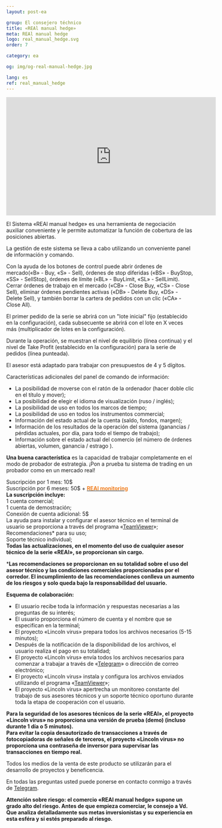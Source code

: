 ```yaml
---
layout: post-ea

group: El consejero téchnico
title: «REAl manual hedge»
meta: REAl manual hedge
logo: real_manual_hedge.svg
order: 7

category: ea

og: img/og-real-manual-hedge.jpg

lang: es
ref: real_manual_hedge
---
```


<iframe class="mx-auto d-block" width="560" height="315" src="https://www.youtube.com/embed/rZQnHByerlY?rel=0&amp;controls=2&amp;showinfo=0" frameborder="0" allow="autoplay; encrypted-media" allowfullscreen> </iframe>

El Sistema «REAl manual hedge» es una herramienta de negociación auxiliar conveniente y le permite automatizar la función de cobertura de las posiciones abiertas.  

La gestión de este sistema se lleva a cabo utilizando un conveniente panel de información y comando.  

Con la ayuda de los botones de control puede abrir órdenes de mercado(«B» - Buy, «S» - Sell), órdenes de stop diferidas («BS» - BuyStop, «SS» - SellStop), órdenes de límite («BL» - BuyLimit, «SL» - SellLimit). Cerrar órdenes de trabajo en el mercado («CB» - Close Buy, «CS» - Close Sell), eliminar órdenes pendientes activas («DB» - Delete Buy, «DS» - Delete Sell), y también borrar la cartera de pedidos con un clic («CA» - Close All).  

El primer pedido de la serie se abrirá con un "lote inicial" fijo (establecido en la configuración), cada subsecuente se abrirá con el lote en X veces más (multiplicador de lotes en la configuración).  

Durante la operación, se muestran el nivel de equilibrio (línea continua) y el nivel de Take Profit (establecido en la configuración) para la serie de pedidos (línea punteada).  

El asesor está adaptado para trabajar con presupuestos de 4 y 5 dígitos.  

Características adicionales del panel de comando de información:

  - La posibilidad de moverse con el ratón de la ordenador (hacer doble clic en el título y mover);
  - La posibilidad de elegir el idioma de visualización (ruso / inglés);
  - La posibilidad de uso en todos los marcos de tiempo;
  - La posibilidad de uso en todos los instrumentos commercial;
  - Información del estado actual de la cuenta (saldo, fondos, margen);
  - Información de los resultados de la operación del sistema (ganancias / pérdidas actuales, por día, para todo el tiempo de trabajo);
  - Información sobre el estado actual del comercio (el número de órdenes abiertas, volumen, ganancia / estrago ).
  
**Una buena característica** es la capacidad de trabajar completamente en el modo de probador de estrategia. ¡Pon a prueba tu sistema de trading en un probador como en un mercado real!  

  Suscripción por 1 mes: 10$  
  Suscripción por 6 meses: 50$ + **<a href="https://lincolnvirus.com/projects/es/forex/real_monitoring.html" target="_blank"><span style="color:#f07e20">REAl monitoring</span></a>**  
  **La suscripción incluye:**  
  1 cuenta comercial;  
  1 cuenta de demostración;  
  Conexión de cuenta adicional: 5$  
  La ayuda para instalar y configurar el asesor técnico en el terminal de usuario se proporciona a través del programa «<a href="https://www.teamviewer.com/" target="_blank">TeamViewer</a>»;  
  Recomendaciones* para su uso;  
  Soporte técnico individual;  
  **Todas las actualizaciones, en el momento del uso de cualquier asesor técnico de la serie «REAl», se proporcionan sin cargo.**  
  
  ***Las recomendaciones se proporcionan en su totalidad sobre el uso del asesor técnico y las condiciones comerciales proporcionadas por el corredor. El incumplimiento de las recomendaciones conlleva un aumento de los riesgos y solo queda bajo la responsabilidad del usuario.**  
  
**Esquema de colaboración:**  

- El usuario recibe toda la información y respuestas necesarias a las preguntas de su interés;  
- El usuario proporciona el número de cuenta y el nombre que se especifican en la terminal;  
- El proyecto «Lincoln virus»  prepara todos los archivos necesarios (5-15 minutos);  
- Después de la notificación de la disponibilidad de los archivos, el usuario realiza el pago en su totalidad;  
- El proyecto «Lincoln virus» envía todos los archivos necesarios para comenzar a trabajar a través de «<a href="https://t.me/chutkoy" target="_blank">Telegram</a>» o dirección de correo electrónico;  
- El proyecto «Lincoln virus» instala y configura los archivos enviados utilizando el programa «<a href="https://www.teamviewer.com/" target="_blank">TeamViewer</a>»;  
- El proyecto «Lincoln virus» apertrecha un monitoreo constante del trabajo de sus asesores técnicos y un soporte técnico oportuno durante toda la etapa de cooperación con el usuario.  

**Para la seguridad de los asesores técnicos de la serie «REAl», el proyecto «Lincoln virus»  no proporciona una versión de prueba (demo) (incluso durante 1 día o 5 minutos).**  
**Para evitar la copia desautorizado de transacciones a través de fotocopiadoras de señales de terceros, el proyecto «Lincoln virus» no proporciona una contraseña de inversor para supervisar las transacciones en tiempo real.**  

Todos los medios de la venta de este producto se utilizarán para el desarrollo de proyectos y beneficencia.  

En todas las preguntas usted puede ponerse en contacto conmigo a través de <a href="https://t.me/chutkoy" target="_blank">Telegram</a>.  

**Attención sobre riesgo: el comercio «REAl manual hedge» supone un grado alto del riesgo. Antes de que empieza comerciar, le consejo a Vd. Que analiza detalladamente sus metas inversionistas y su experiencia en esta esféra y si estés preparado al riesgo.**
